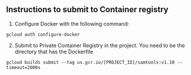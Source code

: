 ## Instructions to submit to Container registry

1. Configure Docker with the following command:
```
gcloud auth configure-docker
```

2. Submit to Private Container Registry in the project. You need to be the directory that has the Dockerfile
```
gcloud builds submit --tag us.gcr.io/[PROJECT_ID]/samtools:v1.10 --timeout=2000s
```

